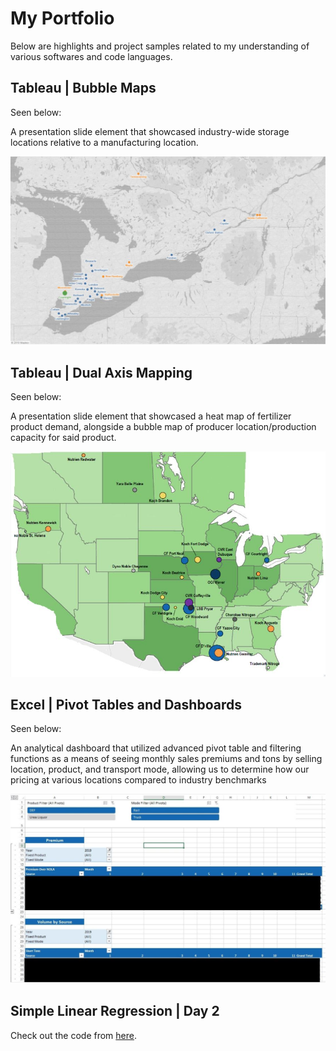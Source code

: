 # My Portfolio



Below are highlights and project samples related to my understanding of various softwares and code languages.

## Tableau | Bubble Maps
Seen below: 

A presentation slide element that showcased industry-wide storage locations relative to a manufacturing location.

<p align="center">
  <img src="https://github.com/NMcKinney237/Portfolio/blob/master/Graphics/Bubble_Map_01.JPG">
</p>


## Tableau | Dual Axis Mapping

Seen below:  

A presentation slide element that showcased a heat map of fertilizer product demand, alongside a bubble map of producer location/production capacity for said product.

<p align="center">
  <img src="https://github.com/NMcKinney237/Portfolio/blob/master/Graphics/Dual_Axis_Map.JPG">
</p>

## Excel | Pivot Tables and Dashboards 

Seen below:  

An analytical dashboard that utilized advanced pivot table and filtering functions as a means of seeing monthly sales premiums and tons by selling location, product, and transport mode, allowing us to determine how our pricing at various locations compared to industry benchmarks

<p align="center">
  <img src="https://github.com/NMcKinney237/Portfolio/blob/master/Graphics/Excel_Summary_Report.jpg">
</p>


## Simple Linear Regression | Day 2
Check out the code from [here](https://github.com/Avik-Jain/100-Days-Of-ML-Code/blob/master/Code/Day2_Simple_Linear_Regression.md).



